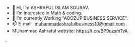 - 👋 Hi, I’m ASHRAFUL ISLAM SOURAV.
- 👀 I’m interested in Math & coding.
- 🌱 I’m currently Working "AOOZUP BUSINESS SERVICE".
- 📫 E-mail- muhammadashrafulbusiness10@gmail.com .
- MUhammad Ashraful website: https://t.co/BP9uzsmTvA .

<!---
ASHRAFUL-QU10/ASHRAFUL-QU10 is a ✨ special ✨ repository because its `README.md` (this file) appears on your GitHub profile.
You can click the Preview link to take a look at your changes.
--->
..
